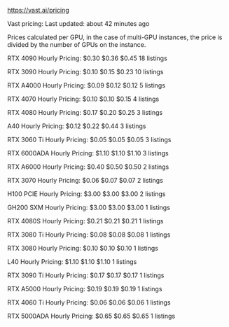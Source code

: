 https://vast.ai/pricing

Vast pricing:
Last updated: about 42 minutes ago

Prices calculated per GPU, in the case of multi-GPU instances, the price is divided by the number of GPUs on the instance.

RTX 4090
Hourly Pricing:
$0.30
$0.36
$0.45
18 listings

RTX 3090
Hourly Pricing:
$0.10
$0.15
$0.23
10 listings

RTX A4000
Hourly Pricing:
$0.09
$0.12
$0.12
5 listings

RTX 4070
Hourly Pricing:
$0.10
$0.10
$0.15
4 listings

RTX 4080
Hourly Pricing:
$0.17
$0.20
$0.25
3 listings

A40
Hourly Pricing:
$0.12
$0.22
$0.44
3 listings

RTX 3060 Ti
Hourly Pricing:
$0.05
$0.05
$0.05
3 listings

RTX 6000ADA
Hourly Pricing:
$1.10
$1.10
$1.10
3 listings

RTX A6000
Hourly Pricing:
$0.40
$0.50
$0.50
2 listings

RTX 3070
Hourly Pricing:
$0.06
$0.07
$0.07
2 listings

H100 PCIE
Hourly Pricing:
$3.00
$3.00
$3.00
2 listings

GH200 SXM
Hourly Pricing:
$3.00
$3.00
$3.00
1 listings

RTX 4080S
Hourly Pricing:
$0.21
$0.21
$0.21
1 listings

RTX 3080 Ti
Hourly Pricing:
$0.08
$0.08
$0.08
1 listings

RTX 3080
Hourly Pricing:
$0.10
$0.10
$0.10
1 listings

L40
Hourly Pricing:
$1.10
$1.10
$1.10
1 listings

RTX 3090 Ti
Hourly Pricing:
$0.17
$0.17
$0.17
1 listings

RTX A5000
Hourly Pricing:
$0.19
$0.19
$0.19
1 listings

RTX 4060 Ti
Hourly Pricing:
$0.06
$0.06
$0.06
1 listings

RTX 5000ADA
Hourly Pricing:
$0.65
$0.65
$0.65
1 listings